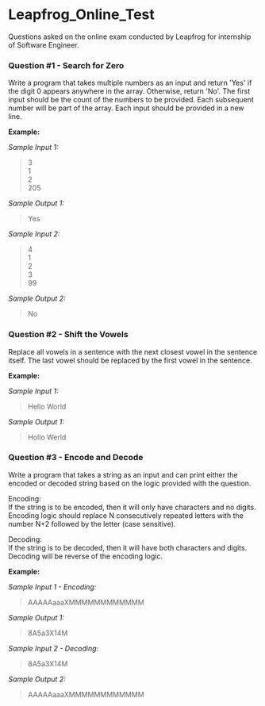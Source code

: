 # Leapfrog_Online_Test
Questions asked on the online exam conducted by Leapfrog for internship of Software Engineer.

### Question #1 - Search for Zero
Write a program that takes multiple numbers as an input and return 'Yes' if the digit 0 appears anywhere in the array. Otherwise, return 'No'. The first input should be the count of the numbers to be provided. Each subsequent number will be part of the array. Each input should be provided in a new line.

**Example:**

*Sample Input 1:*  
> 3  
> 1  
> 2  
> 205

*Sample Output 1:*  
> Yes

*Sample Input 2:*  
> 4  
> 1  
> 2  
> 3  
> 99

*Sample Output 2:*  
> No

### Question #2 - Shift the Vowels
Replace all vowels in a sentence with the next closest vowel in the sentence itself. The last vowel should be replaced by the first vowel in the sentence.

**Example:**

*Sample Input 1:*  
> Hello World

*Sample Output 1:*  
> Hollo Werld

### Question #3 - Encode and Decode
Write a program that takes a string as an input and can print either the encoded or decoded string based on the logic provided with the question.

Encoding:  
If the string is to be encoded, then it will only have characters and no digits. Encoding logic should replace N consecutively repeated letters with the number N+2 followed by the letter (case sensitive).

Decoding:  
If the string is to be decoded, then it will have both characters and digits. Decoding will be reverse of the encoding logic.

**Example:**

*Sample Input 1 - Encoding:*  
> AAAAAaaaXMMMMMMMMMMMM

*Sample Output 1:*  
> 8A5a3X14M

*Sample Input 2 - Decoding:*  
> 8A5a3X14M

*Sample Output 2:*  
> AAAAAaaaXMMMMMMMMMMMM
